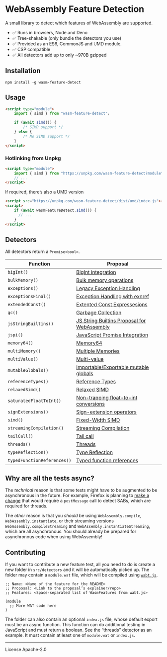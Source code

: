 # WebAssembly Feature Detection

A small library to detect which features of WebAssembly are supported.

- ✅ Runs in browsers, Node and Deno
- ✅ Tree-shakable (only bundle the detectors you use)
- ✅ Provided as an ES6, CommonJS and UMD module.
- ✅ CSP compatible
- ✅ All detectors add up to only ~970B gzipped

## Installation

```
npm install -g wasm-feature-detect
```

## Usage

```html
<script type="module">
	import { simd } from "wasm-feature-detect";

	if (await simd()) {
		/* SIMD support */
	} else {
		/* No SIMD support */
	}
</script>
```

### Hotlinking from Unpkg

```html
<script type="module">
	import { simd } from "https://unpkg.com/wasm-feature-detect?module";
	// ...
</script>
```

If required, there’s also a UMD version

```html
<script src="https://unpkg.com/wasm-feature-detect/dist/umd/index.js"></script>
<script>
	if (await wasmFeatureDetect.simd()) {
	  // ...
	}
</script>
```

## Detectors

All detectors return a `Promise<bool>`.

| Function                    | Proposal                                                                                                     |
| --------------------------- | ------------------------------------------------------------------------------------------------------------ |
| `bigInt()`                  | [BigInt integration](https://github.com/WebAssembly/JS-BigInt-integration)                                   |
| `bulkMemory()`              | [Bulk memory operations](https://github.com/webassembly/bulk-memory-operations)                              |
| `exceptions()`              | [Legacy Exception Handling](https://github.com/WebAssembly/exception-handling)                               |
| `exceptionsFinal()`         | [Exception Handling with exnref](https://github.com/WebAssembly/exception-handling)                          |
| `extendedConst()`           | [Extented Const Expressesions](https://github.com/WebAssembly/extended-const)                                |
| `gc()`                      | [Garbage Collection](https://github.com/WebAssembly/gc)                                                      |
| `jsStringBuiltins()`        | [JS String Builtins Proposal for WebAssembly](https://github.com/WebAssembly/js-string-builtins)             |
| `jspi()`                    | [JavaScript Promise Integration](https://github.com/WebAssembly/js-promise-integration)                      |
| `memory64()`                | [Memory64](https://github.com/WebAssembly/memory64)                                                          |
| `multiMemory()`             | [Multiple Memories](https://github.com/WebAssembly/multi-memory)                                             |
| `multiValue()`              | [Multi-value](https://github.com/WebAssembly/multi-value)                                                    |
| `mutableGlobals()`          | [Importable/Exportable mutable globals]()                                                                    |
| `referenceTypes()`          | [Reference Types](https://github.com/WebAssembly/reference-types)                                            |
| `relaxedSimd()`             | [Relaxed SIMD](https://github.com/webassembly/relaxed-simd)                                                  |
| `saturatedFloatToInt()`     | [Non-trapping float-to-int conversions](https://github.com/WebAssembly/nontrapping-float-to-int-conversions) |
| `signExtensions()`          | [Sign-extension operators](https://github.com/WebAssembly/sign-extension-ops)                                |
| `simd()`                    | [Fixed-Width SIMD](https://github.com/webassembly/simd)                                                      |
| `streamingCompilation()`    | [Streaming Compilation](https://webassembly.github.io/spec/web-api/index.html#streaming-modules)             |
| `tailCall()`                | [Tail call](https://github.com/webassembly/tail-call)                                                        |
| `threads()`                 | [Threads](https://github.com/webassembly/threads)                                                            |
| `typeReflection()`          | [Type Reflection](https://github.com/WebAssembly/js-types)                                                   |
| `typedFunctionReferences()` | [Typed function references](https://github.com/WebAssembly/function-references)                              |

## Why are all the tests async?

The _technical_ reason is that some tests might have to be augmented to be asynchronous in the future. For example, Firefox is planning to [make a change][ff coop] that would require a `postMessage` call to detect SABs, which are required for threads.

The _other_ reason is that you _should_ be using `WebAssembly.compile`, `WebAssembly.instantiate`, or their streaming versions `WebAssembly.compileStreaming` and `WebAssembly.instantiateStreaming`, which are all asynchronous. You should already be prepared for asynchronous code when using WebAssembly!

## Contributing

If you want to contribute a new feature test, all you need to do is create a new folder in `src/detectors` and it will be automatically picked up. The folder may contain a `module.wat` file, which will be compiled using [`wabt.js`](https://github.com/AssemblyScript/wabt.js).

```wat
;; Name: <Name of the feature for the README>
;; Proposal: <Link to the proposal’s explainer/repo>
;; Features: <Space-separated list of WasmFeatures from wabt.js>

(module
  ;; More WAT code here
)
```

The folder can also contain an optional `index.js` file, whose default export must be an async function. This function can do additional testing in JavaScript and must return a boolean. See the “threads” detector as an example.
It must contain at least one of `module.wat` or `index.js`.

[ff coop]: https://groups.google.com/forum/#!msg/mozilla.dev.platform/IHkBZlHETpA/dwsMNchWEQAJ
[wat2wasm]: https://github.com/webassembly/wabt

---

License Apache-2.0
